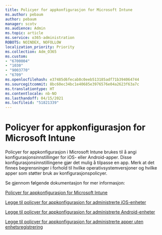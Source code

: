 ```yaml
---
title: Policyer for appkonfigurasjon for Microsoft Intune
ms.author: pebaum
author: pebaum
manager: scotv
ms.audience: Admin
ms.topic: article
ms.service: o365-administration
ROBOTS: NOINDEX, NOFOLLOW
localization_priority: Priority
ms.collection: Adm_O365
ms.custom:
- "6700004"
- "1030"
- "9003770"
- "6709"
ms.openlocfilehash: e37485d6fecab8c0eeb513185adf71b394064744
ms.sourcegitcommit: 8bc60ec34bc1e40685e3976576e04a2623f63a7c
ms.translationtype: HT
ms.contentlocale: nb-NO
ms.lasthandoff: 04/15/2021
ms.locfileid: "51821339"
---
```

# <a name="app-configuration-policies-for-microsoft-intune"></a>Policyer for appkonfigurasjon for Microsoft Intune

Policyer for appkonfigurasjon i Microsoft Intune brukes til å angi konfigurasjonsinnstillinger for iOS- eller Android-apper. Disse konfigurasjonsinnstillingene gjør det mulig å tilpasse en app. Merk at det finnes begrensninger i forhold til hvilke operativsystemversjoner og hvilke apper som støtter bruk av konfigurasjonspolicyer.

Se gjennom følgende dokumentasjon for mer informasjon:

[Policyer for appkonfigurasjon for Microsoft Intune](https://docs.microsoft.com/intune/app-configuration-policies-overview)  

[Legge til policyer for appkonfigurasjon for administrerte iOS-enheter](https://docs.microsoft.com/intune/app-configuration-policies-use-ios)  

[Legge til policyer for appkonfigurasjon for administrerte Android-enheter](https://docs.microsoft.com/intune/app-configuration-policies-use-android)

[Legge til policyer for appkonfigurasjon for administrerte apper uten enhetsregistrering](https://docs.microsoft.com/intune/app-configuration-policies-managed-app)

